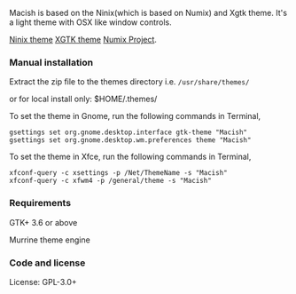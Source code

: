 Macish is based on the Ninix(which is based on Numix) and Xgtk theme.
It's a light theme with OSX like window controls.

[Ninix theme](https://github.com/ninixon/ninix)
[XGTK theme](https://github.com/joshiggins/xgtk-kxmylo)
[Numix Project](http://numixproject.org).

### Manual installation

Extract the zip file to the themes directory i.e. `/usr/share/themes/`

or for local install only: $HOME/.themes/

To set the theme in Gnome, run the following commands in Terminal,

```
gsettings set org.gnome.desktop.interface gtk-theme "Macish"
gsettings set org.gnome.desktop.wm.preferences theme "Macish"
```

To set the theme in Xfce, run the following commands in Terminal,

```
xfconf-query -c xsettings -p /Net/ThemeName -s "Macish"
xfconf-query -c xfwm4 -p /general/theme -s "Macish"
```

### Requirements

GTK+ 3.6 or above

Murrine theme engine

### Code and license

License: GPL-3.0+
